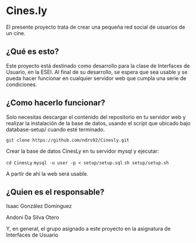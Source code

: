 Cines.ly
======

El presente proyecto trata de crear una pequeña red social de usuarios de un cine.

¿Qué es esto?
--------------
Este proyecto está destinado como desarrollo para la clase de Interfaces de Usuario, en la ESEI.
Al final de su desarrollo, se espera que sea usable y se pueda hacer funcionar en cualquier servidor web que cumpla una serie de condiciones.

¿Como hacerlo funcionar?
--------------
Solo necesitas descargar el contenido del repositorio en tu servidor web y realizar la instalación de la base de datos,
usando el script que ubicado bajo database-setup/ cuando esté terminado.

  `git clone https://github.com/ndrs92/Cinesly.git`
  
Crear la base de datos CinesLy en tu servidor mysql y ejecutar:

  `cd CinesLy`
  `mysql -u user -p < setup/setup.sql`
  `sh setup/setup.sh`

A partir de ahí la web será usable.

¿Quien es el responsable?
--------------
Isaac González Domínguez

Andoni Da Silva Otero

Y, en general, el grupo asignado a este proyecto en la asignatura de Interfaces de Usuario
